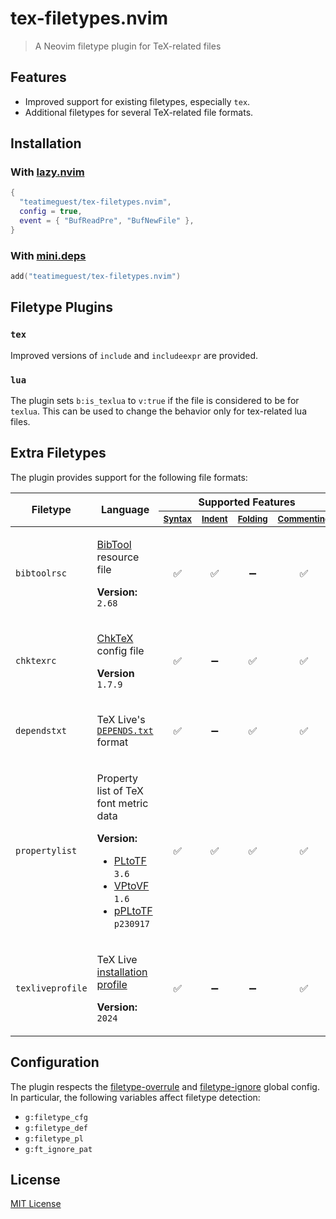 # tex-filetypes.nvim

<!-- panvimdoc-ignore-start -->

> A Neovim filetype plugin for TeX-related files

<!-- panvimdoc-ignore-end -->

## Features

- Improved support for existing filetypes, especially `tex`.
- Additional filetypes for several TeX-related file formats.

## Installation

### With [lazy.nvim](https://github.com/folke/lazy.nvim)

```lua
{
  "teatimeguest/tex-filetypes.nvim",
  config = true,
  event = { "BufReadPre", "BufNewFile" },
}
```

### With [mini.deps](https://github.com/echasnovski/mini.deps)

```lua
add("teatimeguest/tex-filetypes.nvim")
```

## Filetype Plugins

### `tex`

Improved versions of `include` and `includeexpr` are provided.

### `lua`

<!-- panvimdoc-include-comment ```vimdoc
                                              *tex-filetypes.nvim-b:is_texlua*
``` -->

The plugin sets `b:is_texlua` to `v:true`
if the file is considered to be for `texlua`.
This can be used to change the behavior only for tex-related lua files.

## Extra Filetypes

The plugin provides support for the following file formats:

<!-- panvimdoc-ignore-start -->
<table>
  <thead>
    <tr>
      <th rowspan="2">Filetype</th>
      <th rowspan="2">Language</th>
      <th colspan="4">Supported Features</th>
    </tr>
    <tr>
      <th>
        <sup>
          <a href="https://neovim.io/doc/user/syntax.html#syntax">
            Syntax
          </a>
        </sup>
      </th>
      <th>
        <sup>
          <a href="https://neovim.io/doc/user/indent.html#indent.txt">
            Indent
          </a>
        </sup>
      </th>
      <th>
        <sup>
          <a href="https://neovim.io/doc/user/fold.html#folding">
            Folding
          </a>
        </sup>
      </th>
      <th>
        <sup>
          <a href="https://neovim.io/doc/user/various.html#_3.-commenting">
            Commenting
          </a>
        </sup>
      </th>
    </tr>
  </thead>
  <tbody align="center">
    <tr>
      <td align="left"><code>bibtoolrsc</code></td>
      <td align="left">

[BibTool](https://ctan.org/pkg/bibtool) resource file

**Version:**&ensp;`2.68`

<!-- panvimdoc-include-comment

## bibtoolrsc

```vimdoc
  Language        BibTool <https://ctan.org/pkg/bibtool> resource file

  Version         `2.68`

  Features        ✅ Syntax  ✅ Indent  ➖ Folding  ✅ Commenting
```

-->
</td>
      <td>✅</td><td>✅</td><td>➖</td><td>✅</td>
    </tr>
    <tr>
      <td align="left"><code>chktexrc</code></td>
      <td align="left">

[ChkTeX](https://ctan.org/pkg/chktex) config file

**Version**&ensp;`1.7.9`

<!-- panvimdoc-include-comment

## chktexrc

```vimdoc
  Language         ChkTeX <https://ctan.org/pkg/chktex> config file

  Version          `1.7.9`

  Features         ✅ Syntax  ➖ Indent  ✅ Folding  ✅ Commenting
```

-->
</td>
      <td>✅</td><td>➖</td><td>✅</td><td>✅</td>
    </tr>
    <tr>
      <td align="left"><code>dependstxt</code></td>
      <td align="left">

TeX Live's [`DEPENDS.txt`](https://tug.org/texlive/pkgcontrib.html#deps) format

<!-- panvimdoc-include-comment

## dependstxt

```vimdoc
  Language        TeX Live’s DEPENDS.txt format
                  <https://tug.org/texlive/pkgcontrib.html#deps>

  Features        ✅ Syntax  ➖ Indent  ✅ Folding  ✅ Commenting
```

-->
</td>
      <td>✅</td><td>➖</td><td>✅</td><td>✅</td>
    </tr>
    <tr>
      <td align="left"><code>propertylist</code></td>
      <td align="left">

Property list of TeX font metric data

<div><strong>Version:</strong></div>

- [PLtoTF] `3.6`
- [VPtoVF] `1.6`
- [pPLtoTF] `p230917`

[PLtoTF]: https://mirrors.ctan.org/info/knuth-pdf/texware/pltotf.pdf
[VPtoVF]: https://mirrors.ctan.org/info/knuth-pdf/etc/vptovf.pdf
[pPLtoTF]: https://mirrors.ctan.org/info/ptex-manual/jfm.pdf

<!-- panvimdoc-include-comment

## propertylist

```vimdoc
  Language        Property list of TeX font metric data

  Version         - PLtoTF `3.6`
                    <https://mirrors.ctan.org/info/knuth-pdf/texware/pltotf.pdf>
                  - VPtoVF `1.6`
                    <https://mirrors.ctan.org/info/knuth-pdf/etc/vptovf.pdf>
                  - pPLtoTF `p230917`
                    <https://mirrors.ctan.org/info/ptex-manual/jfm.pdf>

  Features        ✅ Syntax  ✅ Indent  ✅ Folding  ✅ Commenting
```

-->
</td>
      <td>✅</td><td>✅</td><td>✅</td><td>✅</td>
    </tr>
    <tr>
      <td align="left"><code>texliveprofile</code></td>
      <td align="left">

TeX Live
[installation profile](https://www.tug.org/texlive/doc/install-tl.html#PROFILES)

**Version:**&ensp;`2024`

<!-- panvimdoc-include-comment

## texliveprofile

```vimdoc
  Language        TeX Live installation profile
                  <https://www.tug.org/texlive/doc/install-tl.html#PROFILES>

  Version         `2024`

  Features        ✅ Syntax  ➖ Indent  ➖ Folding  ✅ Commenting
```

-->
</td>
      <td>✅</td><td>➖</td><td>➖</td><td>✅</td>
    </tr>
  </tbody>
</table>
<!-- panvimdoc-ignore-end -->

## Configuration

The plugin respects the [filetype-overrule] and [filetype-ignore] global config.
In particular, the following variables affect filetype detection:

- `g:filetype_cfg`
- `g:filetype_def`
- `g:filetype_pl`
- `g:ft_ignore_pat`

[filetype-ignore]: https://neovim.io/doc/user/filetype.html#filetype-ignore
[filetype-overrule]: https://neovim.io/doc/user/filetype.html#filetype-overrule

## License

[MIT License](https://github.com/teatimeguest/tex-filetypes.nvim/blob/main/LICENSE)

<!-- panvimdoc-include-comment --- -->
